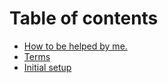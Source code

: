# Table of contents

* [How to be helped by me.](README.md)
* [Terms](terms.md)
* [Initial setup](initial-setup.md)

